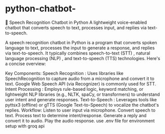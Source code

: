 # python-chatbot-
🎤 Speech Recognition Chatbot in Python A lightweight voice-enabled chatbot that converts speech to text, processes input, and replies via text-to-speech.

A speech recognition chatbot in Python is a program that converts spoken language to text, processes the input to generate a response, and replies via text-to-speech. It typically combines speech-to-text (STT) , natural language processing (NLP) , and text-to-speech (TTS) technologies. Here's a concise overview:

Key Components:
Speech Recognition :
Uses libraries like SpeechRecognition to capture audio from a microphone and convert it to text. Google Web Speech API (via Recognizer) is commonly used for STT.
Intent Processing :
Employs rule-based logic, keyword matching, or lightweight NLP libraries (e.g., NLTK, spaCy, or transformers) to understand user intent and generate responses.
Text-to-Speech :
Leverages tools like pyttsx3 (offline) or gTTS (Google Text-to-Speech) to vocalize the chatbot's replies.
Workflow:
Listen to user input via microphone.
Convert speech to text.
Process text to determine intent/response.
Generate a reply and convert it to audio.
Play the audio response.
use .env file for environment setup with groq api
